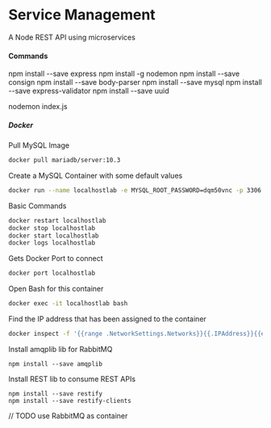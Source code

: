 # Service Management 

A Node REST API using microservices

#### Commands

npm install --save express
npm install -g nodemon
npm install --save consign
npm install --save body-parser
npm install --save mysql
npm install --save express-validator
npm install --save uuid

nodemon index.js

##### Docker

Pull MySQL Image
```bash
docker pull mariadb/server:10.3
```

Create a MySQL Container with some default values
```bash
docker run --name localhostlab -e MYSQL_ROOT_PASSWORD=dqm50vnc -p 3306:3306 -d mariadb/server:10.3
```

Basic Commands
```bash
docker restart localhostlab
docker stop localhostlab
docker start localhostlab
docker logs localhostlab
```

Gets Docker Port to connect
```bash
docker port localhostlab
```

Open Bash for this container
```bash
docker exec -it localhostlab bash
```

Find the IP address that has been assigned to the container
```bash
docker inspect -f '{{range .NetworkSettings.Networks}}{{.IPAddress}}{{end}}' localhostlab
```

Install amqplib lib for RabbitMQ
```
npm install --save amqplib
```

Install REST lib to consume REST APIs
```
npm install --save restify
npm install --save restify-clients 
```
// TODO use RabbitMQ as container